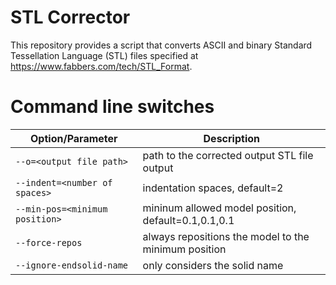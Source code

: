 # STL Corrector

This repository provides a script that converts ASCII and binary Standard Tessellation Language (STL) files specified at https://www.fabbers.com/tech/STL_Format.

# Command line switches

| Option/Parameter               | Description                                          |
| ------------------------------ | ---------------------------------------------------- |
| `--o=<output file path>`       | path to the corrected output STL file output         |
| `--indent=<number of spaces>`  | indentation spaces, default=2                        |
| `--min-pos=<minimum position>` | mininum allowed model position, default=0.1,0.1,0.1  |
| `--force-repos`                | always repositions the model to the minimum position |
| `--ignore-endsolid-name`       | only considers the solid name                        |
